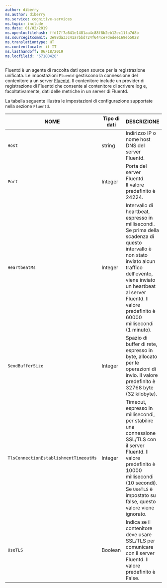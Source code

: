 ```yaml
---
author: diberry
ms.author: diberry
ms.service: cognitive-services
ms.topic: include
ms.date: 01/02/2019
ms.openlocfilehash: ffd17f7a641e1481aa4c88f8b2eb12ec11fa7d8b
ms.sourcegitcommit: 3e98da33c41a7bbd724f644ce7dedee169eb5028
ms.translationtype: HT
ms.contentlocale: it-IT
ms.lasthandoff: 06/18/2019
ms.locfileid: "67180420"
---
```

Fluentd è un agente di raccolta dati open source per la registrazione unificata. Le impostazioni `Fluentd` gestiscono la connessione del contenitore a un server [Fluentd](https://www.fluentd.org). Il contenitore include un provider di registrazione di Fluentd che consente al contenitore di scrivere log e, facoltativamente, dati delle metriche in un server di Fluentd.

La tabella seguente illustra le impostazioni di configurazione supportate nella sezione `Fluentd`.

| NOME | Tipo di dati | DESCRIZIONE |
|------|-----------|-------------|
| `Host` | string | Indirizzo IP o nome host DNS del server Fluentd. |
| `Port` | Integer | Porta del server Fluentd.<br/> Il valore predefinito è 24224. |
| `HeartbeatMs` | Integer | Intervallo di heartbeat, espresso in millisecondi. Se prima della scadenza di questo intervallo è non stato inviato alcun traffico dell'evento, viene inviato un heartbeat al server Fluentd. Il valore predefinito è 60000 millisecondi (1 minuto). |
| `SendBufferSize` | Integer | Spazio di buffer di rete, espresso in byte, allocato per le operazioni di invio. Il valore predefinito è 32768 byte (32 kilobyte). |
| `TlsConnectionEstablishmentTimeoutMs` | Integer | Timeout, espresso in millisecondi, per stabilire una connessione SSL/TLS con il server Fluentd. Il valore predefinito è 10000 millisecondi (10 secondi).<br/> Se `UseTLS` è impostato su false, questo valore viene ignorato. |
| `UseTLS` | Boolean | Indica se il contenitore deve usare SSL/TLS per comunicare con il server Fluentd. Il valore predefinito è False. |